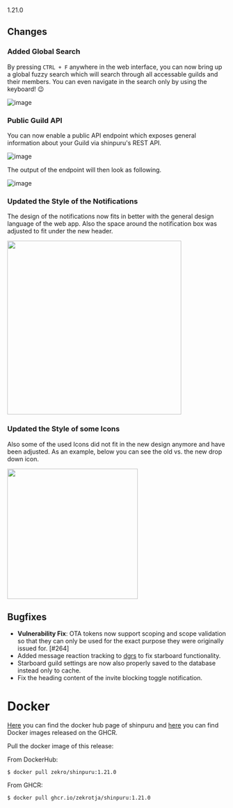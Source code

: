 1.21.0

## Changes

### Added Global Search

By pressing `CTRL + F` anywhere in the web interface, you can now bring up a global fuzzy search which will search through all accessable guilds and their members. You can even navigate in the search only by using the keyboard! 😉

![image](https://user-images.githubusercontent.com/16734205/128348276-8a81ebf3-21eb-4da6-bac0-88ec3ff4bf78.png)


### Public Guild API

You can now enable a public API endpoint which exposes general information about your Guild via shinpuru's REST API.

![image](https://user-images.githubusercontent.com/16734205/128348885-e1e2dffc-6629-40db-b184-4fac8ac94e03.png)

The output of the endpoint will then look as following.

![image](https://user-images.githubusercontent.com/16734205/128349603-ebaa5bbf-6917-44f8-b296-05b05bf5be9e.png)


### Updated the Style of the Notifications

The design of the notifications now fits in better with the general design language of the web app. Also the space around the notification box was adjusted to fit under the new header.

<img src="https://user-images.githubusercontent.com/16734205/128346539-9dd58670-3b80-426a-9900-bd537e6be85c.png" height="400" />

### Updated the Style of some Icons

Also some of the used Icons did not fit in the new design anymore and have been adjusted. As an example, below you can see the old vs. the new drop down icon.

<img src="https://user-images.githubusercontent.com/16734205/128347326-1138f5c1-6bac-4887-9b2a-915370343dca.png" width="300" />


## Bugfixes

- **Vulnerability Fix**: OTA tokens now support scoping and scope validation so that they can only be used for the exact purpose they were originally issued for. [#264]
- Added message reaction tracking to [dgrs](https://github.com/zekrotja/dgrs) to fix starboard functionality.
- Starboard guild settings are now also properly saved to the database instead only to cache.
- Fix the heading content of the invite blocking toggle notification.

# Docker

[Here](https://hub.docker.com/r/zekro/shinpuru) you can find the docker hub page of shinpuru and [here](https://github.com/zekroTJA?tab=packages&repo_name=shinpuru) you can find Docker images released on the GHCR.

Pull the docker image of this release:

From DockerHub:

```
$ docker pull zekro/shinpuru:1.21.0
```

From GHCR:

```
$ docker pull ghcr.io/zekrotja/shinpuru:1.21.0
```
